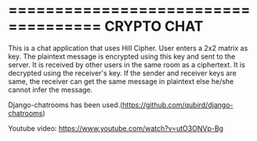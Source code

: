 ====================================
CRYPTO CHAT
===================================
This is a chat application that uses Hill Cipher. User enters a 2x2 matrix as key. The plaintext message is encrypted using this key and sent to the server. It is received by other users in the same room as a ciphertext. It is decrypted using the receiver's key. If the sender and receiver keys are same, the receiver can get the same message in plaintext else he/she cannot infer the message.

Django-chatrooms has been used.(https://github.com/qubird/django-chatrooms)

Youtube video: https://www.youtube.com/watch?v=utO3ONVp-Bg
